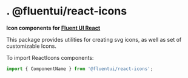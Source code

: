 # . @fluentui/react-icons

**Icon components for [Fluent UI React](https://developer.microsoft.com/en-us/fluentui)**

This package provides utilities for creating svg icons, as well as set of customizable Icons.

To import ReactIcons components:

```js
import { ComponentName } from '@fluentui/react-icons';
```
